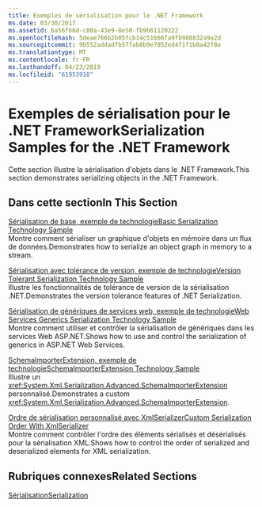 ```yaml
---
title: Exemples de sérialisation pour le .NET Framework
ms.date: 03/30/2017
ms.assetid: 6a56f66d-c80a-43e9-8e50-fb9b61120222
ms.openlocfilehash: 5deae766b2b05fcb14c51666fa9fb988832a9a2d
ms.sourcegitcommit: 9b552addadfb57fab0b9e7852ed4f1f1b8a42f8e
ms.translationtype: MT
ms.contentlocale: fr-FR
ms.lasthandoff: 04/23/2019
ms.locfileid: "61953918"
---
```

# <a name="serialization-samples-for-the-net-framework"></a><span data-ttu-id="bb10c-102">Exemples de sérialisation pour le .NET Framework</span><span class="sxs-lookup"><span data-stu-id="bb10c-102">Serialization Samples for the .NET Framework</span></span>
<span data-ttu-id="bb10c-103">Cette section illustre la sérialisation d'objets dans le .NET Framework.</span><span class="sxs-lookup"><span data-stu-id="bb10c-103">This section demonstrates serializing objects in the .NET Framework.</span></span>  
  
## <a name="in-this-section"></a><span data-ttu-id="bb10c-104">Dans cette section</span><span class="sxs-lookup"><span data-stu-id="bb10c-104">In This Section</span></span>  
 [<span data-ttu-id="bb10c-105">Sérialisation de base, exemple de technologie</span><span class="sxs-lookup"><span data-stu-id="bb10c-105">Basic Serialization Technology Sample</span></span>](../../../docs/standard/serialization/basic-serialization-technology-sample.md)  
 <span data-ttu-id="bb10c-106">Montre comment sérialiser un graphique d'objets en mémoire dans un flux de données.</span><span class="sxs-lookup"><span data-stu-id="bb10c-106">Demonstrates how to serialize an object graph in memory to a stream.</span></span>  
  
 [<span data-ttu-id="bb10c-107">Sérialisation avec tolérance de version, exemple de technologie</span><span class="sxs-lookup"><span data-stu-id="bb10c-107">Version Tolerant Serialization Technology Sample</span></span>](../../../docs/standard/serialization/version-tolerant-serialization-technology-sample.md)  
 <span data-ttu-id="bb10c-108">Illustre les fonctionnalités de tolérance de version de la sérialisation .NET.</span><span class="sxs-lookup"><span data-stu-id="bb10c-108">Demonstrates the version tolerance features of .NET Serialization.</span></span>  
  
 [<span data-ttu-id="bb10c-109">Sérialisation de génériques de services web, exemple de technologie</span><span class="sxs-lookup"><span data-stu-id="bb10c-109">Web Services Generics Serialization Technology Sample</span></span>](../../../docs/standard/serialization/web-services-generics-serialization-technology-sample.md)  
 <span data-ttu-id="bb10c-110">Montre comment utiliser et contrôler la sérialisation de génériques dans les services Web ASP.NET.</span><span class="sxs-lookup"><span data-stu-id="bb10c-110">Shows how to use and control the serialization of generics in ASP.NET Web Services.</span></span> 
  
 [<span data-ttu-id="bb10c-111">SchemaImporterExtension, exemple de technologie</span><span class="sxs-lookup"><span data-stu-id="bb10c-111">SchemaImporterExtension Technology Sample</span></span>](../../../docs/standard/serialization/schemaimporterextension-technology-sample.md)  
 <span data-ttu-id="bb10c-112">Illustre un <xref:System.Xml.Serialization.Advanced.SchemaImporterExtension> personnalisé.</span><span class="sxs-lookup"><span data-stu-id="bb10c-112">Demonstrates a custom <xref:System.Xml.Serialization.Advanced.SchemaImporterExtension>.</span></span>  
  
 [<span data-ttu-id="bb10c-113">Ordre de sérialisation personnalisé avec XmlSerializer</span><span class="sxs-lookup"><span data-stu-id="bb10c-113">Custom Serialization Order With XmlSerializer</span></span>](../../../docs/standard/serialization/custom-serialization-order-with-xmlserializer.md)  
 <span data-ttu-id="bb10c-114">Montre comment contrôler l'ordre des éléments sérialisés et désérialisés pour la sérialisation XML.</span><span class="sxs-lookup"><span data-stu-id="bb10c-114">Shows how to control the order of serialized and deserialized elements for XML serialization.</span></span>  
  
## <a name="related-sections"></a><span data-ttu-id="bb10c-115">Rubriques connexes</span><span class="sxs-lookup"><span data-stu-id="bb10c-115">Related Sections</span></span>  
 [<span data-ttu-id="bb10c-116">Sérialisation</span><span class="sxs-lookup"><span data-stu-id="bb10c-116">Serialization</span></span>](../../../docs/standard/serialization/index.md)
